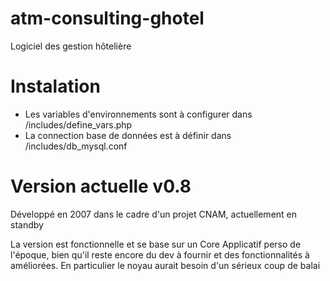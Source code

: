 atm-consulting-ghotel
=====================

Logiciel des gestion hôtelière

Instalation 
=====================
* Les variables d'environnements sont à configurer dans /includes/define_vars.php
* La connection base de données est à définir dans /includes/db_mysql.conf


Version actuelle v0.8
=====================

Développé en 2007 dans le cadre d'un projet CNAM, actuellement en standby

La version est fonctionnelle et se base sur un Core Applicatif perso de l'époque, bien qu'il reste encore du dev à fournir et des fonctionnalités à améliorées.
En particulier le noyau aurait besoin d'un sérieux coup de balai